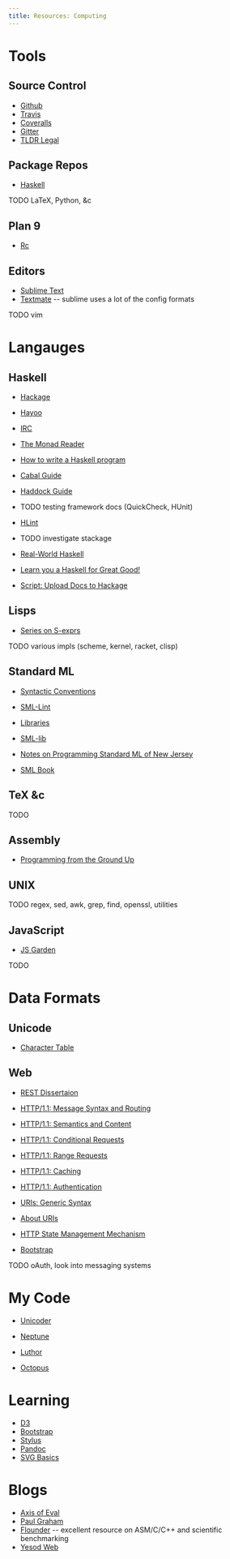 ```yaml
---
title: Resources: Computing
---
```


Tools
=====

Source Control
--------------

* [Github](https://github.com/)
* [Travis](https://travis-ci.org/)
* [Coveralls](https://coveralls.io/)
* [Gitter](https://gitter.im/)
* [TLDR Legal](https://tldrlegal.com/)

Package Repos
-------------

* [Haskell](https://hackage.haskell.org/)

TODO LaTeX, Python, &c

Plan 9
------

* [Rc](http://plan9.bell-labs.com/sys/doc/rc.html)

Editors
-------

* [Sublime Text](http://docs.sublimetext.info/en/latest/)
* [Textmate](http://manual.macromates.com/en/) -- sublime uses a lot of the config formats

TODO vim

Langauges
=========

Haskell
-------

* [Hackage](http://hackage.haskell.org/)
* [Hayoo](http://hayoo.fh-wedel.de/)
* [IRC](http://webchat.freenode.net/?channels=haskell)

* [The Monad Reader](http://themonadreader.wordpress.com/previous-issues/)

* [How to write a Haskell program](http://www.haskell.org/haskellwiki/How_to_write_a_Haskell_program)
* [Cabal Guide](http://www.haskell.org/cabal/users-guide/)
* [Haddock Guide](http://www.haskell.org/haddock/doc/html/index.html)
* TODO testing framework docs (QuickCheck, HUnit)
* [HLint](https://github.com/ndmitchell/hlint#readme)
* TODO investigate stackage

* [Real-World Haskell](http://book.realworldhaskell.org/read/)
* [Learn you a Haskell for Great Good!](http://learnyouahaskell.com/)

* [Script: Upload Docs to Hackage](https://gist.github.com/stbuehler/7068764)

Lisps
-----

* [Series on S-exprs](https://igor.io/2012/12/06/sexpr.html)

TODO various impls (scheme, kernel, racket, clisp)

Standard ML
-----------

* [Syntactic Conventions](http://mlton.org/SyntacticConventions)
* [SML-Lint](https://github.com/nrnrnr/SML-Lint)

* [Libraries](https://github.com/standardml)
* [SML-lib](https://github.com/robsimmons/sml-lib)

* [Notes on Programming Standard ML of New Jersey](www.cs.cornell.edu/riccardo/prog-smlnj/notes-011001.pdf)
* [SML Book](www.cs.cmu.edu/~rwh/smlbook/)

TeX &c
------

TODO

Assembly
--------

* [Programming from the Ground Up](http://programminggroundup.blogspot.com/)

UNIX
----

TODO regex, sed, awk, grep, find, openssl, utilities

JavaScript
----------

* [JS Garden](http://bonsaiden.github.io/JavaScript-Garden/)

TODO


Data Formats
============

Unicode 
-------

* [Character Table](http://unicode-table.com/en/)

Web
---

* [REST Dissertaion](https://www.ics.uci.edu/~fielding/pubs/dissertation/top.htm)

* [HTTP/1.1: Message Syntax and Routing](http://tools.ietf.org/html/rfc7230)
* [HTTP/1.1: Semantics and Content](http://tools.ietf.org/html/rfc7231)
* [HTTP/1.1: Conditional Requests](http://tools.ietf.org/html/rfc7232)
* [HTTP/1.1: Range Requests](http://tools.ietf.org/html/rfc7233)
* [HTTP/1.1: Caching](http://tools.ietf.org/html/rfc7234)
* [HTTP/1.1: Authentication](http://tools.ietf.org/html/rfc7235)

* [URIs: Generic Syntax](http://www.ietf.org/rfc/rfc2396.txt)
* [About URIs](http://medialize.github.io/URI.js/about-uris.html)
* [HTTP State Management Mechanism](http://tools.ietf.org/html/rfc6265)
* [Bootstrap](http://getbootstrap.com/)

TODO oAuth, look into messaging systems


My Code
=======

* [Unicoder](https://github.com/Zankoku-Okuno/unicoder)
* [Neptune](https://github.com/Zankoku-Okuno/neptune)

* [Luthor](https://github.com/Zankoku-Okuno/luthor)
* [Octopus](https://github.com/Zankoku-Okuno/octopus)


Learning
========

* [D3](http://d3js.org/)
* [Bootstrap](http://www.tutorialrepublic.com/twitter-bootstrap-tutorial/)
* [Stylus](http://learnboost.github.io/stylus/)
* [Pandoc](http://johnmacfarlane.net/pandoc/)
* [SVG Basics](http://www.svgbasics.com/)


Blogs
=====

* [Axis of Eval](http://axisofeval.blogspot.com/)
* [Paul Graham](http://www.paulgraham.com/articles.html)
* [Flounder](http://www.flounder.com/mvp_tips.htm) -- excellent resource on ASM/C/C++ and scientific benchmarking
* [Yesod Web](http://www.yesodweb.com/blog/)